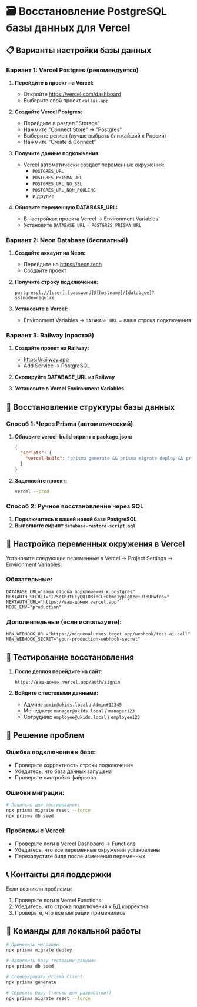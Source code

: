# 🗃️ Восстановление PostgreSQL базы данных для Vercel

## 📋 Варианты настройки базы данных

### Вариант 1: Vercel Postgres (рекомендуется)

1. **Перейдите в проект на Vercel:**
   - Откройте https://vercel.com/dashboard
   - Выберите свой проект `callai-app`

2. **Создайте Vercel Postgres:**
   - Перейдите в раздел "Storage"
   - Нажмите "Connect Store" → "Postgres"
   - Выберите регион (лучше выбрать ближайший к России)
   - Нажмите "Create & Connect"

3. **Получите данные подключения:**
   - Vercel автоматически создаст переменные окружения:
     - `POSTGRES_URL`
     - `POSTGRES_PRISMA_URL` 
     - `POSTGRES_URL_NO_SSL`
     - `POSTGRES_URL_NON_POOLING`
     - и другие

4. **Обновите переменную DATABASE_URL:**
   - В настройках проекта Vercel → Environment Variables
   - Установите `DATABASE_URL` = `POSTGRES_PRISMA_URL`

### Вариант 2: Neon Database (бесплатный)

1. **Создайте аккаунт на Neon:**
   - Перейдите на https://neon.tech
   - Создайте проект

2. **Получите строку подключения:**
   ```
   postgresql://[user]:[password]@[hostname]/[database]?sslmode=require
   ```

3. **Установите в Vercel:**
   - Environment Variables → `DATABASE_URL` = ваша строка подключения

### Вариант 3: Railway (простой)

1. **Создайте проект на Railway:**
   - https://railway.app
   - Add Service → PostgreSQL

2. **Скопируйте DATABASE_URL из Railway**
3. **Установите в Vercel Environment Variables**

## 🚀 Восстановление структуры базы данных

### Способ 1: Через Prisma (автоматический)

1. **Обновите vercel-build скрипт в package.json:**
   ```json
   {
     "scripts": {
       "vercel-build": "prisma generate && prisma migrate deploy && prisma db seed && next build"
     }
   }
   ```

2. **Задеплойте проект:**
   ```bash
   vercel --prod
   ```

### Способ 2: Ручное восстановление через SQL

1. **Подключитесь к вашей новой базе PostgreSQL**
2. **Выполните скрипт `database-restore-script.sql`**

## 🔧 Настройка переменных окружения в Vercel

Установите следующие переменные в Vercel → Project Settings → Environment Variables:

### Обязательные:
```env
DATABASE_URL="ваша_строка_подключения_к_postgres"
NEXTAUTH_SECRET="I75qIb3tLEyQQ1O8inCL+Cbmn1ypIgKze+U18UFwfos="
NEXTAUTH_URL="https://ваш-домен.vercel.app"
NODE_ENV="production"
```

### Дополнительные (если используете):
```env
N8N_WEBHOOK_URL="https://miquenaluekos.beget.app/webhook/test-ai-call"
N8N_WEBHOOK_SECRET="your-production-webhook-secret"
```

## 🧪 Тестирование восстановления

1. **После деплоя перейдите на сайт:**
   ```
   https://ваш-домен.vercel.app/auth/signin
   ```

2. **Войдите с тестовыми данными:**
   - Админ: `admin@ukids.local` / `Admin#12345`
   - Менеджер: `manager@ukids.local` / `manager123`
   - Сотрудник: `employee@ukids.local` / `employee123`

## 🐛 Решение проблем

### Ошибка подключения к базе:
- Проверьте корректность строки подключения
- Убедитесь, что база данных запущена
- Проверьте настройки файрвола

### Ошибки миграции:
```bash
# Локально для тестирования:
npx prisma migrate reset --force
npx prisma db seed
```

### Проблемы с Vercel:
- Проверьте логи в Vercel Dashboard → Functions
- Убедитесь, что все переменные окружения установлены
- Перезапустите билд после изменения переменных

## 📞 Контакты для поддержки

Если возникли проблемы:
1. Проверьте логи в Vercel Functions
2. Убедитесь, что строка подключения к БД корректна
3. Проверьте, что все миграции применились

## 🔄 Команды для локальной работы

```bash
# Применить миграции
npx prisma migrate deploy

# Заполнить базу тестовыми данными
npx prisma db seed

# Сгенерировать Prisma Client
npx prisma generate

# Сбросить базу (только для разработки!)
npx prisma migrate reset --force
```